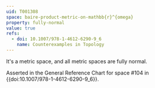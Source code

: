 ```yaml
---
uid: T001308
space: baire-product-metric-on-mathbb{r}^{omega}
property: fully-normal
value: true
refs:
  - doi: 10.1007/978-1-4612-6290-9_6
    name: Counterexamples in Topology
---
```

It's a metric space, and all metric spaces are fully normal.

Asserted in the General Reference Chart for space #104 in
{{doi:10.1007/978-1-4612-6290-9_6}}.
